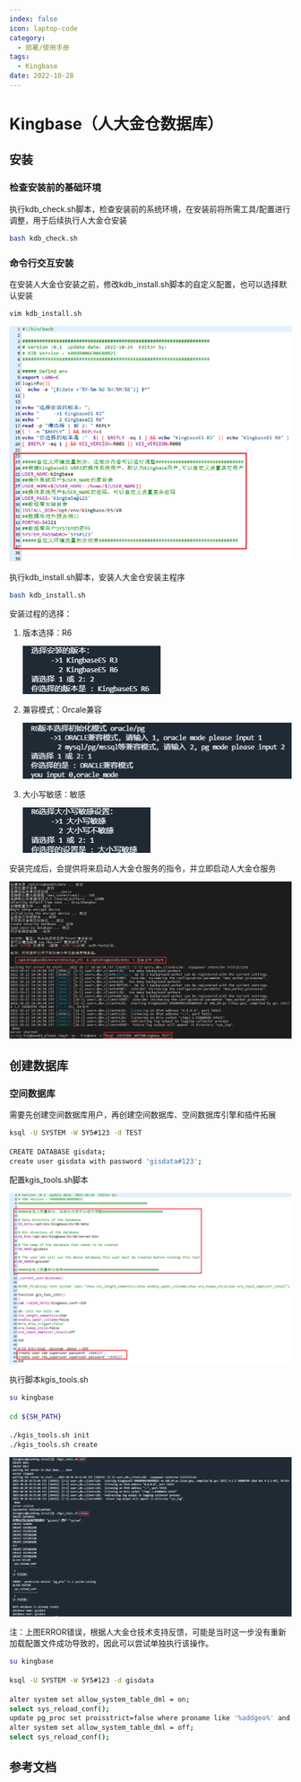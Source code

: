 ```yaml
---
index: false
icon: laptop-code
category:
  - 部署/使用手册
tags:
  - Kingbase
date: 2022-10-28
---
```


# Kingbase（人大金仓数据库）

## 安装

### 检查安装前的基础环境

执行kdb_check.sh脚本，检查安装前的系统环境，在安装前将所需工具/配置进行调整，用于后续执行人大金仓安装

```sh
bash kdb_check.sh
```

### 命令行交互安装

在安装人大金仓安装之前，修改kdb_install.sh脚本的自定义配置，也可以选择默认安装

```sh
vim kdb_install.sh
```

![命令行交互安装-自定义配置](././img/tool_db_kingbase/install-config-1.png)

执行kdb_install.sh脚本，安装人大金仓安装主程序

```sh
bash kdb_install.sh
```

安装过程的选择：

1. 版本选择：R6

    ![命令行交互安装-自定义配置](./img/tool_db_kingbase/install-bash-1.png)
2. 兼容模式：Orcale兼容

    ![命令行交互安装-自定义配置](./img/tool_db_kingbase/install-bash-2.png)
3. 大小写敏感：敏感

    ![命令行交互安装-自定义配置](./img/tool_db_kingbase/install-bash-3.png)

安装完成后，会提供将来启动人大金仓服务的指令，并立即启动人大金仓服务

![命令行交互安装-自定义配置](./img/tool_db_kingbase/install-done-1.png)

## 创建数据库

### 空间数据库

需要先创建空间数据库用户，再创建空间数据库、空间数据库引擎和插件拓展

```sh
ksql -U SYSTEM -W 5Y5#123 -d TEST

CREATE DATABASE gisdata;
create user gisdata with password 'gisdata#123';
```

配置kgis_tools.sh脚本

![配置kgis_tools.sh脚本](./img/tool_db_kingbase/install-config-2.png)

执行脚本kgis_tools.sh

```sh
su kingbase

cd ${SH_PATH}

./kgis_tools.sh init
./kgis_tools.sh create
```

![执行kgis_tools.sh脚本](./img/tool_db_kingbase/install-done-2.png)

注：上图ERROR错误，根据人大金仓技术支持反馈，可能是当时这一步没有重新加载配置文件成功导致的，因此可以尝试单独执行该操作。

```sh
su kingbase

ksql -U SYSTEM -W 5Y5#123 -d gisdata

alter system set allow_system_table_dml = on;
select sys_reload_conf();
update pg_proc set proisstrict=false where proname like '%addgeo%' and proargtypes='1043 1043 1043 1043 23 1043 23 16';
alter system set allow_system_table_dml = off;
select sys_reload_conf();
```

## 参考文档

